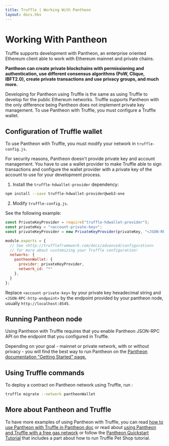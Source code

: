 ```yaml
---
title: Truffle | Working With Pantheon
layout: docs.hbs
---
```

# Working With Pantheon
Truffle supports development with Pantheon, an enterprise oriented Ethereum client
able to work with Ethereum mainnet and private chains.

**Pantheon can create private blockchains with
permissioning and authentication, use different consensus algorithms
(PoW, Clique, IBFT2.0), create private transactions and use privacy groups, and
much more.**

Developing for Pantheon using Truffle is the same as using Truffle to develop
for the public Ethereum networks. Truffle supports Pantheon with the only
difference being Pantheon does not implement private key management.
To use Pantheon with Truffle, you must configure a Truffle wallet.

## Configuration of Truffle wallet
To use Pantheon with Truffle, you must modify your network in `truffle-config.js`.

For security reasons, Pantheon doesn't provide private key and account management.
You have to use a wallet provider to make Truffle able to sign transactions and
configure the wallet provider with a private key of the account to use for your
development process.

1. Install the `truffle-hdwallet-provider` dependency:

```bash
npm install --save truffle-hdwallet-provider@web3-one
```

2. Modify `truffle-config.js`.

See the following example:

```javascript
const PrivateKeyProvider = require("truffle-hdwallet-provider");
const privateKey = "<account-private-key>";
const privateKeyProvider = new PrivateKeyProvider(privateKey, "<JSON-RPC-http-endpoint>");

module.exports = {
  // See <http://truffleframework.com/docs/advanced/configuration>
  // for more about customizing your Truffle configuration!
  networks: {
    pantheonWallet: {
      provider: privateKeyProvider,
      network_id: "*"
    },
  }
};
```
Replace `<account-private-key>` by your private key hexadecimal string and
`<JSON-RPC-http-endpoint>` by the endpoint provided by your pantheon node, usually
`http://localhost:8545`.

## Running Pantheon node
Using Pantheon with Truffle requires that you enable Pantheon JSON-RPC API on the
endpoint that you configured in Truffle.

Depending on your goal - mainnet or private network, with or without privacy -
you will find the best way to run Pantheon on the [Pantheon documentation "Getting
Started" page.](https://docs.pantheon.pegasys.tech/en/stable/Getting-Started/Getting-Started/)

## Using Truffle commands
To deploy a contract on Pantheon network using Truffle, run :

```bash
truffle migrate --network pantheonWallet
```

## More about Pantheon and Truffle
To have more examples of using Pantheon with Truffle, you can read [how to
use Pantheon with Truffle in Pantheon doc](https://docs.pantheon.pegasys.tech/en/stable/Using-Pantheon/Truffle/)
or read about [using Pantheon and Truffle with a free gas network](https://docs.pantheon.pegasys.tech/en/stable/Configuring-Pantheon/FreeGas/#configuring-truffle-for-free-gas) or follow the [Pantheon Quickstart Tutorial](https://docs.pantheon.pegasys.tech/en/stable/Tutorials/Private-Network-Quickstart/) that includes a part about how to run Truffle Pet Shop tutorial.

